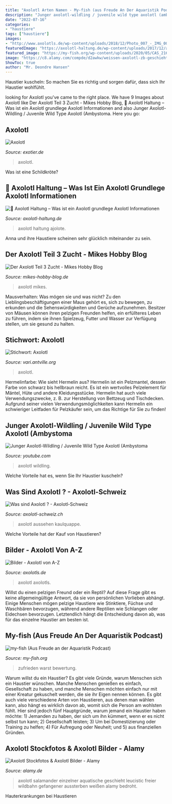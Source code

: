 ```yaml
---
title: "Axolotl Arten Namen - My-fish (aus Freude An Der Aquaristik Podcast)"
description: "Junger axolotl-wildling / juvenile wild type axolotl (ambystoma"
date: "2022-07-16"
categories:
- "haustiere"
tags: ["haustiere"]
images:
- "http://www.axolotls.de/wp-content/uploads/2018/12/Photo_007_-_IMG_0032.jpg"
featuredImage: "https://axolotl-haltung.de/wp-content/uploads/2017/12/axolotl_haltung_axolotl_wil.jpg"
featured_image: "https://my-fish.org/wp-content/uploads/2020/05/CAS_2163-2-720x1080.jpg"
image: "https://c8.alamy.com/compde/d2awkw/weissen-axolotl-zb-geschieht-neotenischer-aquatische-salamander-leucistic-einzelner-gefangener-vom-aussterben-bedroht-in-freier-wildbahn-d2awkw.jpg"
ShowToc: true
author: "Mr. Deondre Hansen"
---
```



Haustier kuscheln: So machen Sie es richtig und sorgen dafür, dass sich Ihr Haustier wohlfühlt.

	

		
looking for Axolotl you've came to the right place. We have 9 Images about Axolotl like Der Axolotl Teil 3 Zucht - Mikes Hobby Blog, 🦎 Axolotl Haltung – Was ist ein Axolotl grundlege Axolotl Informationen and also Junger Axolotl-Wildling / Juvenile Wild Type Axolotl (Ambystoma. Here you go:
		
    
## Axolotl

<img loading=lazy src="http://www.exotier.de/reptilien/amphibien/axolotl/IMG_7530.JPG" onerror="this.onerror=null;this.src='https://tse3.mm.bing.net/th?id=OIP.NnpcDrkSYUzY4Ddt05CpCQHaE8&amp;pid=15.1';" alt="Axolotl">

_Source: exotier.de_

>axolotl. 

	

Was ist eine Schildkröte?

    
## 🦎 Axolotl Haltung – Was Ist Ein Axolotl Grundlege Axolotl Informationen

<img loading=lazy src="https://axolotl-haltung.de/wp-content/uploads/2017/12/axolotl_haltung_axolotl_wil.jpg" onerror="this.onerror=null;this.src='https://tse1.mm.bing.net/th?id=OIP.8WnTmTpegicp_q7P7L4BYQHaFA&amp;pid=15.1';" alt="🦎 Axolotl Haltung – Was ist ein Axolotl grundlege Axolotl Informationen">

_Source: axolotl-haltung.de_

>axolotl haltung ajolote. 

	

Anna und ihre Haustiere scheinen sehr glücklich miteinander zu sein.

    
## Der Axolotl Teil 3 Zucht - Mikes Hobby Blog

<img loading=lazy src="https://www.mikes-hobby-blog.de/wp-content/uploads/2013/03/Axolotl2.jpg" onerror="this.onerror=null;this.src='https://tse4.mm.bing.net/th?id=OIP.PhYhcUQzdoaYI8dDFyrcEAHaGq&amp;pid=15.1';" alt="Der Axolotl Teil 3 Zucht - Mikes Hobby Blog">

_Source: mikes-hobby-blog.de_

>axolotl mikes. 

	

Mausverhalten: Was mögen sie und was nicht?
Zu den Lieblingsbeschäftigungen einer Maus gehört es, sich zu bewegen, zu erkunden und die Sehenswürdigkeiten und Gerüche aufzunehmen. Besitzer von Mäusen können ihren pelzigen Freunden helfen, ein erfüllteres Leben zu führen, indem sie ihnen Spielzeug, Futter und Wasser zur Verfügung stellen, um sie gesund zu halten.

    
## Stichwort: Axolotl

<img loading=lazy src="https://antville.org/static/sites/vari/images/IMG_0092.jpg" onerror="this.onerror=null;this.src='https://tse4.mm.bing.net/th?id=OIP.h6lbAGMsaokl93cJHuEzzgEgDY&amp;pid=15.1';" alt="Stichwort: Axolotl">

_Source: vari.antville.org_

>axolotl. 

	

Hermelinfarbe: Wie sieht Hermelin aus?
Hermelin ist ein Pelzmantel, dessen Farbe von schwarz bis hellbraun reicht. Es ist ein wertvolles Pelzelement für Mäntel, Hüte und andere Kleidungsstücke. Hermelin hat auch viele Verwendungszwecke, z. B. zur Herstellung von Bettzeug und Tischdecken. Aufgrund seiner vielen Verwendungsmöglichkeiten kann Hermelin ein schwieriger Leitfaden für Pelzkäufer sein, um das Richtige für Sie zu finden!

    
## Junger Axolotl-Wildling / Juvenile Wild Type Axolotl (Ambystoma

<img loading=lazy src="https://i.ytimg.com/vi/O5dN6gGtu4U/maxresdefault.jpg" onerror="this.onerror=null;this.src='https://tse4.mm.bing.net/th?id=OIP.vsIGghUbyYeOEIy5XQJuCAHaEK&amp;pid=15.1';" alt="Junger Axolotl-Wildling / Juvenile Wild Type Axolotl (Ambystoma">

_Source: youtube.com_

>axolotl wildling. 

	

Welche Vorteile hat es, wenn Sie Ihr Haustier kuscheln?

    
## Was Sind Axolotl ? - Axolotl-Schweiz

<img loading=lazy src="https://image.jimcdn.com/app/cms/image/transf/none/path/s53d553ff04268e89/image/id98e109ad6275b7e/version/1456488748/image.jpg" onerror="this.onerror=null;this.src='https://tse1.mm.bing.net/th?id=OIP._fENHQ22daGan0_G2_nUGwHaCd&amp;pid=15.1';" alt="Was sind Axolotl ? - Axolotl-Schweiz">

_Source: axolotl-schweiz.ch_

>axolotl aussehen kaulquappe. 

	

Welche Vorteile hat der Kauf von Haustieren?

    
## Bilder - Axolotl Von A-Z

<img loading=lazy src="http://www.axolotls.de/wp-content/uploads/2018/12/Photo_007_-_IMG_0032.jpg" onerror="this.onerror=null;this.src='https://tse1.mm.bing.net/th?id=OIP.rJt5TbPKGj0xQTuiVgCKYAHaFj&amp;pid=15.1';" alt="Bilder - Axolotl von A-Z">

_Source: axolotls.de_

>axolotl axolotls. 

	

Willst du einen pelzigen Freund oder ein Reptil?
Auf diese Frage gibt es keine allgemeingültige Antwort, da sie von persönlichen Vorlieben abhängt. Einige Menschen mögen pelzige Haustiere wie Stinktiere, Füchse und Waschbären bevorzugen, während andere Reptilien wie Schlangen oder Eidechsen bevorzugen. Letztendlich hängt die Entscheidung davon ab, was für das einzelne Haustier am besten ist.

    
## My-fish (Aus Freude An Der Aquaristik Podcast)

<img loading=lazy src="https://my-fish.org/wp-content/uploads/2020/05/CAS_2163-2-720x1080.jpg" onerror="this.onerror=null;this.src='https://tse4.mm.bing.net/th?id=OIP.6kXzVo235v52n3k9Ux-SEAHaLH&amp;pid=15.1';" alt="my-fish (Aus Freude an der Aquaristik Podcast)">

_Source: my-fish.org_

>zufrieden warst bewertung. 

	

Warum willst du ein Haustier?
Es gibt viele Gründe, warum Menschen sich ein Haustier wünschen. Manche Menschen genießen es einfach, Gesellschaft zu haben, und manche Menschen möchten einfach nur mit einer Kreatur gekuschelt werden, die sie ihr Eigen nennen können. Es gibt auch viele verschiedene Arten von Haustieren, aus denen man wählen kann, also hängt es wirklich davon ab, womit sich die Person am wohlsten fühlt. Hier sind jedoch fünf Hauptgründe, warum jemand ein Haustier haben möchte: 1) Jemanden zu haben, der sich um ihn kümmert, wenn er es nicht selbst tun kann; 2) Gesellschaft leisten; 3) Um bei Domestizierung oder Training zu helfen; 4) Für Aufregung oder Neuheit; und 5) aus finanziellen Gründen.

    
## Axolotl Stockfotos &amp; Axolotl Bilder - Alamy

<img loading=lazy src="https://c8.alamy.com/compde/d2awkw/weissen-axolotl-zb-geschieht-neotenischer-aquatische-salamander-leucistic-einzelner-gefangener-vom-aussterben-bedroht-in-freier-wildbahn-d2awkw.jpg" onerror="this.onerror=null;this.src='https://tse1.mm.bing.net/th?id=OIP.KDUL486jw2F5giQQqWyL5AHaFc&amp;pid=15.1';" alt="Axolotl Stockfotos &amp; Axolotl Bilder - Alamy">

_Source: alamy.de_

>axolotl salamander einzelner aquatische geschieht leucistic freier wildbahn gefangener aussterben weißen alamy bedroht. 

	

Hauterkrankungen bei Haustieren

